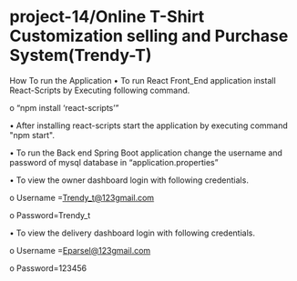 # project-14/Online T-Shirt Customization selling and Purchase System(Trendy-T)

How To run the Application
•	To run React Front_End application install React-Scripts by Executing following command.

 o	“npm install ‘react-scripts’”
 
•	After installing react-scripts start the application by executing command "npm start".

•	To run the Back end Spring Boot application change the username and  password of mysql database in “application.properties”

•	To view the owner dashboard login with following credentials.

o	Username =Trendy_t@123gmail.com

o	Password=Trendy_t

•	To view the delivery dashboard login with following credentials.

o	Username =Eparsel@123gmail.com

o	Password=123456
